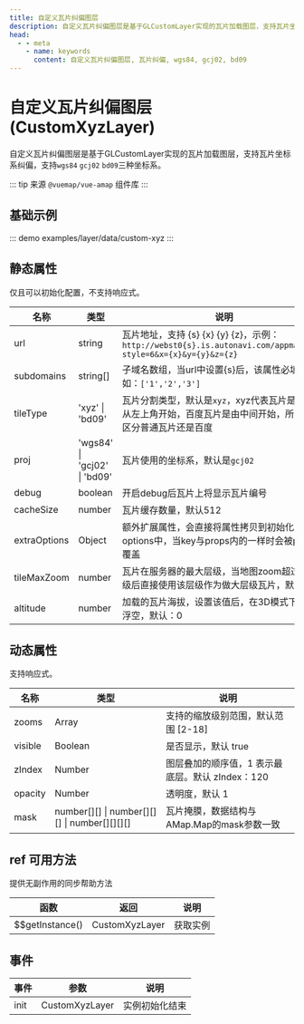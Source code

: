 ```yaml
---
title: 自定义瓦片纠偏图层
description: 自定义瓦片纠偏图层是基于GLCustomLayer实现的瓦片加载图层，支持瓦片坐标系纠偏
head:
  - - meta
    - name: keywords
      content: 自定义瓦片纠偏图层, 瓦片纠偏, wgs84, gcj02, bd09
---
```


# 自定义瓦片纠偏图层 (CustomXyzLayer)
自定义瓦片纠偏图层是基于GLCustomLayer实现的瓦片加载图层，支持瓦片坐标系纠偏，支持`wgs84` `gcj02` `bd09`三种坐标系。

::: tip
来源 ```@vuemap/vue-amap``` 组件库
:::

## 基础示例

::: demo
examples/layer/data/custom-xyz
:::


## 静态属性
仅且可以初始化配置，不支持响应式。

| 名称           | 类型                           | 说明                                                                                                 |
|--------------|------------------------------|----------------------------------------------------------------------------------------------------|
| url          | string                       | 瓦片地址，支持 {s} {x} {y} {z}，示例：`http://webst0{s}.is.autonavi.com/appmaptile?style=6&x={x}&y={y}&z={z}` |
| subdomains   | string[]                     | 子域名数组，当url中设置{s}后，该属性必填，例如：`['1','2','3']`                                                         | 
| tileType     | 'xyz' \| 'bd09'              | 瓦片分割类型，默认是`xyz`，xyz代表瓦片是编号是从左上角开始，百度瓦片是由中间开始，所以需要区分普通瓦片还是百度                                        |
| proj         | 'wgs84' \| 'gcj02' \| 'bd09' | 瓦片使用的坐标系，默认是`gcj02`                                                                                |
| debug        | boolean                      | 开启debug后瓦片上将显示瓦片编号                                                                                 |
| cacheSize    | number                       | 瓦片缓存数量，默认512                                                                                       |
| extraOptions | Object                       | 额外扩展属性，会直接将属性拷贝到初始化的options中，当key与props内的一样时会被props覆盖                                              |
| tileMaxZoom  | number                       | 瓦片在服务器的最大层级，当地图zoom超过该层级后直接使用该层级作为做大层级瓦片，默认18                                                      |
| altitude     | number                       | 加载的瓦片海拔，设置该值后，在3D模式下瓦片将浮空，默认：0                                                                     |

## 动态属性
支持响应式。

| 名称      | 类型                                             | 说明                             |
|---------|------------------------------------------------|--------------------------------|
| zooms   | Array                                          | 支持的缩放级别范围，默认范围 [2-18]          |
| visible | Boolean                                        | 是否显示，默认 true                   |
| zIndex  | Number                                         | 图层叠加的顺序值，1 表示最底层。默认 zIndex：120 |
| opacity | Number                                         | 透明度，默认 1                       |
| mask    | number[][] \| number[][][]   \| number[][][][] | 瓦片掩膜，数据结构与AMap.Map的mask参数一致    |

## ref 可用方法
提供无副作用的同步帮助方法

函数 | 返回 | 说明
---|---|---|
$$getInstance() | CustomXyzLayer | 获取实例

## 事件

事件 | 参数 | 说明
---|---|---|
init | CustomXyzLayer | 实例初始化结束

